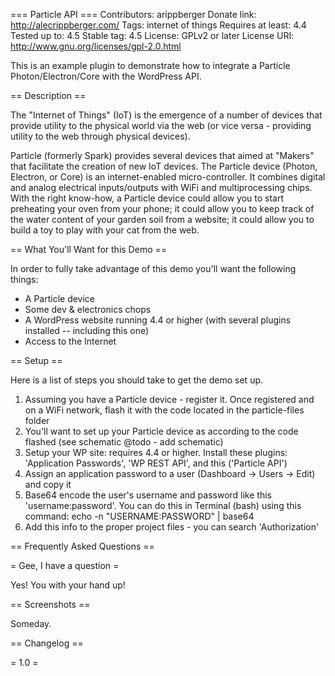 === Particle API ===
Contributors: arippberger
Donate link: http://alecrippberger.com/
Tags: internet of things
Requires at least: 4.4
Tested up to: 4.5
Stable tag: 4.5
License: GPLv2 or later
License URI: http://www.gnu.org/licenses/gpl-2.0.html

This is an example plugin to demonstrate how to integrate a Particle Photon/Electron/Core with the WordPress API.

== Description ==

The "Internet of Things" (IoT) is the emergence of a number of devices that provide utility to the physical world via
the web (or vice versa - providing utility to the web through physical devices).

Particle (formerly Spark) provides several devices that aimed at "Makers" that facilitate the creation of new IoT devices.
The Particle device (Photon, Electron, or Core) is an internet-enabled micro-controller. It combines digital and analog
electrical inputs/outputs with WiFi and multiprocessing chips. With the right know-how, a Particle device could allow you
to start preheating your oven from your phone; it could allow you to keep track of the water content of your garden soil
from a website; it could allow you to build a toy to play with your cat from the web.

== What You'll Want for this Demo ==

In order to fully take advantage of this demo you'll want the following things:

*   A Particle device
*   Some dev & electronics chops
*   A WordPress website running 4.4 or higher (with several plugins installed -- including this one)
*   Access to the Internet

== Setup ==

Here is a list of steps you should take to get the demo set up.

1. Assuming you have a Particle device - register it. Once registered and on a WiFi network,
flash it with the code located in the particle-files folder
1. You'll want to set up your Particle device as according to the code flashed (see schematic @todo - add schematic)
1. Setup your WP site: requires 4.4 or higher. Install these plugins: 'Application Passwords', 'WP REST API',
and this ('Particle API')
1. Assign an application password to a user (Dashboard -> Users -> Edit) and copy it
1. Base64 encode the user's username and password like this 'username:password'. You can do this in Terminal (bash)
using this command: echo -n "USERNAME:PASSWORD" | base64
1. Add this info to the proper project files - you can search 'Authorization'

== Frequently Asked Questions ==

= Gee, I have a question =

Yes! You with your hand up!

== Screenshots ==

Someday.

== Changelog ==

= 1.0 =

